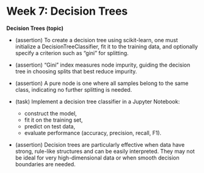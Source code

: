 # Week 7: Decision Trees
**Decision Trees (topic)**  
- (assertion) To create a decision tree using scikit-learn, one must initialize a DecisionTreeClassifier, fit it to the training data, and optionally specify a criterion such as “gini” for splitting.  
- (assertion) “Gini” index measures node impurity, guiding the decision tree in choosing splits that best reduce impurity.  
- (assertion) A pure node is one where all samples belong to the same class, indicating no further splitting is needed.  
- (task) Implement a decision tree classifier in a Jupyter Notebook:  
  - construct the model,  
  - fit it on the training set,  
  - predict on test data,  
  - evaluate performance (accuracy, precision, recall, F1).

- (assertion) Decision trees are particularly effective when data have strong, rule-like structures and can be easily interpreted. They may not be ideal for very high-dimensional data or when smooth decision boundaries are needed.
